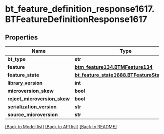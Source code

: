# bt_feature_definition_response1617.BTFeatureDefinitionResponse1617

## Properties
Name | Type | Description | Notes
------------ | ------------- | ------------- | -------------
**bt_type** | **str** |  | [optional] 
**feature** | [**btm_feature134.BTMFeature134**](BTMFeature134.md) |  | [optional] 
**feature_state** | [**bt_feature_state1688.BTFeatureState1688**](BTFeatureState1688.md) |  | [optional] 
**library_version** | **int** |  | [optional] 
**microversion_skew** | **bool** |  | [optional] 
**reject_microversion_skew** | **bool** |  | [optional] 
**serialization_version** | **str** |  | [optional] 
**source_microversion** | **str** |  | [optional] 

[[Back to Model list]](../README.md#documentation-for-models) [[Back to API list]](../README.md#documentation-for-api-endpoints) [[Back to README]](../README.md)


